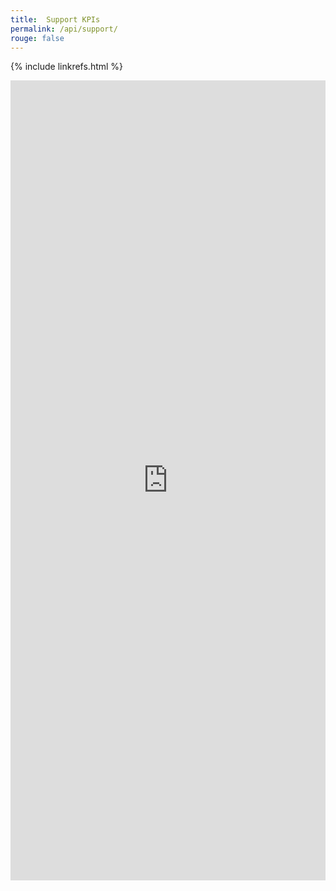 ```yaml
---
title:  Support KPIs
permalink: /api/support/
rouge: false
---
```

{% include linkrefs.html %}

<iframe frameborder="0" src="https://analytics.zendesk.com/dashboard.html#project=/gdc/projects/pmmpr7pdotqc8ek4slktd0lyyswa53dc&dashboard=/gdc/md/pmmpr7pdotqc8ek4slktd0lyyswa53dc/obj/1889686" width="100%" height="1280px" allowTransparency="false"></iframe>
